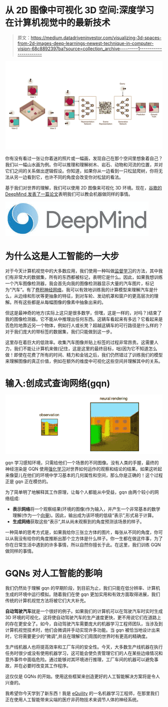 # 从 2D 图像中可视化 3D 空间:深度学习在计算机视觉中的最新技术

> 原文：<https://medium.datadriveninvestor.com/visualizing-3d-spaces-from-2d-images-deep-learnings-newest-technique-in-computer-vision-68c8892397ba?source=collection_archive---------1----------------------->

![](img/a10c33684a10bab352d5ad92203681bd.png)

你有没有看过一张让你着迷的照片或一幅画，发现自己在那个空间里想象着自己？我们以一幅山水画为例。你可以推理和理解树木、岩石、动物和河流的位置，并对它们之间的关系做出逻辑假设。你知道，如果你从一边看到一只松鼠爬树，你将无法从另一边看到它，也许不同的角度会改变你对松鼠的看法。

基于我们对世界的理解，我们可以使用 2D 图像来可视化 3D 环境。现在，[谷歌的 DeepMind 发表了一篇论文](https://deepmind.com/documents/211/Neural_Scene_Representation_and_Rendering_preprint.pdf)表明我们可以教会机器做同样的事情。

![](img/684abe9cdf2fac6006b757e8ae802949.png)

# 为什么这是人工智能的一大步

对于今天计算机视觉中的大多数应用，我们使用一种叫做[监督学习](https://en.wikipedia.org/wiki/Supervised_learning)的方法，其中我们有非常大的数据集，所有的东西都被标记，表明它是什么。因此，如果我想训练一个汽车图像检测器，我会首先向我的图像检测器显示大量的汽车图片，标记为“汽车”。有了[卷积神经网络](https://en.wikipedia.org/wiki/Convolutional_neural_network)，我可以有效地训练我的计算模型来理解汽车是什么，从边缘和形状等更抽象的特征，到对车轮、发动机罩和窗户的更高层次的理解。所有这些都是从每幅图像的像素中抽象出来的。

但这是最神奇的地方(实际上这只是很多数学，但嘿，这是一样的，对吗？)结束了我的图像检测器。它不能从中推理出任何东西。这辆车看起来有多远？它看起来是否危险地靠近另一个物体，例如行人或长凳？超越这辆车的可行路径是什么样的？对于我们庞大的带标签的数据集，我们只能做到这一步。

这里存在着巨大的低效率。收集汽车图像并贴上标签的过程非常昂贵。这需要人力，我们不能让计算机来做(记住，这是这里的最终目标，咄)因为它不知道怎么做！即使在花费了所有的时间、精力和金钱之后，我们仍然错过了训练我们的模型来理解图像的真正价值，例如在额外的维度中可视化这些空间并理解其中的关系。

# 输入:创成式查询网络(gqn)

![](img/98e36a192b6258e33b10e8567ae5af41.png)

gqn 学习感知环境，只需给他们一个场景的不同图像。没有人类的手握，最终的神经渲染是 GQN 使用[强化学习](https://en.wikipedia.org/wiki/Reinforcement_learning)对世界如何运作的观察和结论的结果。如果这听起来像婴儿在他们的环境中学习基本的几何属性和空间，那么你是正确的！这个过程正是 gqn 正在模仿的。

为了简单明了地解释其工作原理，让每个人都能从中受益，gqn 由两个较小的网络组成:

*   **表示网络**将一个观察结果(环境的图像)作为输入，并产生一个非常基本的数学理解(作为一个[向量](https://en.wikipedia.org/wiki/Row_and_column_vectors))。因此，输出成为该环境的低级“表示”,形式易于计算。
*   **生成网络**获取这些“表示”,并从尚未观察到的角度预测该场景的样子。

一种简单的思考方式是，如果我给你三张立方体的图片，每张从不同的角度，你可以从我没有给你的角度推断出那个立方体是什么样子。你一生都在做这件事，为了你在日常生活中遇到的许多事情，所以自然你擅长于此。在这里，我们训练 GQN 做同样的事情。

# GQNs 对人工智能的影响

我们仍然处于理解 gqn 的早期阶段，到目前为止，我们只能在低分辨率、计算机生成的环境中运行模拟。随着我们在使 gqn 更加实用和有效方面取得进展，我们传统的计算机视觉方法将被它们大大补充。

**自动驾驶汽车**就是一个很好的例子。如果我们的计算机可以在驾驶汽车时实时生成 3D 环境的可视化，这将使自动驾驶汽车的生产速度更快，更不用说它们在道路上的存在更安全了。如今，自动驾驶汽车需要庞大的机器学习工程师团队，当涉及到计算机视觉技术时，他们会微调并手动实现许多功能。当 gqn 被恰当地设计出来时，它将需要更少的“微调”,并且在理解它们周围的世界时有更高的精确度。

生产线机器人也将提高效率和工厂车间的安全性。今天，大多数生产线机器在执行任务时很少或没有使用机器学习，这可能会使负责管理它们的人在某些边缘情况和意外事件中面临危险。通过能够对其环境进行推理，工厂车间的机器可以避免事故，并在必要时改变其工作程序。

这仅仅是 GQNs 的开始。使用这些框架来创造更好的人工智能解决方案将是令人兴奋的。

我希望你今天学到了新东西！我是 [eQuility](https://equility.net/) 的一名机器学习工程师，在那里我们正在使用人工智能带来尖端的医疗非药物技术来调节人体的神经系统。